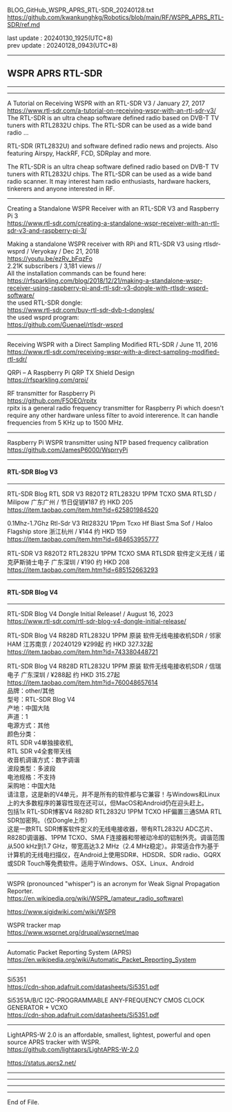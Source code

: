 BLOG_GitHub_WSPR_APRS_RTL-SDR_20240128.txt  
  https://github.com/kwankunghkg/Robotics/blob/main/RF/WSPR_APRS_RTL-SDR/ref.md  
  
last update : 20240130_1925(UTC+8)  
prev update : 20240128_0943(UTC+8)  
  
--------------------------------------------------  
  
## WSPR APRS RTL-SDR  
  
  
----------------------------------------  
  
  
  
----  
  
A Tutorial on Receiving WSPR with an RTL-SDR V3 / January 27, 2017  
  https://www.rtl-sdr.com/a-tutorial-on-receiving-wspr-with-an-rtl-sdr-v3/  
	The RTL-SDR is an ultra cheap software defined radio based on DVB-T TV tuners with RTL2832U chips. The RTL-SDR can be used as a wide band radio ...  
  
RTL-SDR (RTL2832U) and software defined radio news and projects. Also featuring Airspy, HackRF, FCD, SDRplay and more.  
  
The RTL-SDR is an ultra cheap software defined radio based on DVB-T TV tuners with RTL2832U chips. The RTL-SDR can be used as a wide band radio scanner. It may interest ham radio enthusiasts, hardware hackers, tinkerers and anyone interested in RF.  
  
  
----  
  
  
Creating a Standalone WSPR Receiver with an RTL-SDR V3 and Raspberry Pi 3  
  https://www.rtl-sdr.com/creating-a-standalone-wspr-receiver-with-an-rtl-sdr-v3-and-raspberry-pi-3/  
  
  
Making a standalone WSPR receiver with RPi and RTL-SDR V3 using rtlsdr-wsprd / Veryokay /  Dec 21, 2018  
https://youtu.be/ezRv_bFqzFo  
2.21K subscribers / 3,181 views  //  
	All the installation commands can be found here:  
	  https://rfsparkling.com/blog/2018/12/21/making-a-standalone-wspr-receiver-using-raspberry-pi-and-rtl-sdr-v3-dongle-with-rtlsdr-wsprd-software/  
	the used RTL-SDR dongle:  
	  https://www.rtl-sdr.com/buy-rtl-sdr-dvb-t-dongles/  
	the used wsprd program:  
	  https://github.com/Guenael/rtlsdr-wsprd  
  
  
----  
  
Receiving WSPR with a Direct Sampling Modified RTL-SDR / June 11, 2016  
  https://www.rtl-sdr.com/receiving-wspr-with-a-direct-sampling-modified-rtl-sdr/
  
QRPi – A Raspberry Pi QRP TX Shield Design  
  https://rfsparkling.com/qrpi/  
  
RF transmitter for Raspberry Pi  
  https://github.com/F5OEO/rpitx  
	rpitx is a general radio frequency transmitter for Raspberry Pi which doesn't require any other hardware unless filter to avoid intererence. It can handle frequencies from 5 KHz up to 1500 MHz.  
  
  
  
----  
  
Raspberry Pi WSPR transmitter using NTP based frequency calibration  
  https://github.com/JamesP6000/WsprryPi  
  
  
  
----  
  
#### RTL-SDR Blog V3  
  
  
----  
  
RTL-SDR Blog RTL SDR V3 R820T2 RTL2832U 1PPM TCXO SMA RTLSD / Milipow 广东广州 / 节日促销¥187 约 HKD 205  
https://item.taobao.com/item.htm?id=625801984520  
  
  
0.1Mhz-1.7Ghz Rtl-Sdr V3 Rtl2832U 1Ppm Tcxo Hf Biast Sma Sof / Haloo Flagship store 浙江杭州 / ¥144 约 HKD 159  
https://item.taobao.com/item.htm?id=684653955777  
  
  
RTL-SDR V3 R820T2 RTL2832U 1PPM TCXO SMA RTLSDR 软件定义无线 / 诺克萨斯骑士电子 广东深圳 / ¥190 约 HKD 208  
https://item.taobao.com/item.htm?id=685152663293  
  
  
  
  
----  
  
#### RTL-SDR Blog V4  
  
  
----  
  
RTL-SDR Blog V4 Dongle Initial Release! / August 16, 2023  
  https://www.rtl-sdr.com/rtl-sdr-blog-v4-dongle-initial-release/  
  
  
RTL-SDR Blog V4 R828D RTL2832U 1PPM 原装 软件无线电接收机SDR / 邻家HAM 江苏南京 / 20240129 ¥299起 约 HKD 327.32起  
https://item.taobao.com/item.htm?id=743380448721  
  
  
RTL-SDR Blog V4 R828D RTL2832U 1PPM 原装 软件无线电接收机SDR / 信瑞电子 广东深圳 / ¥288起 约 HKD 315.27起  
  https://item.taobao.com/item.htm?id=760048657614  
	品牌：other/其他  
	型号：RTL-SDR Blog V4  
	产地：中国大陆  
	声道：1  
	电源方式：其他  
	颜色分类：  
		RTL SDR v4单独接收机,  
		RTL SDR v4全套带天线  
	收音机调谐方式：数字调谐  
	波段类型：多波段  
	电池规格：不支持  
	采购地：中国大陆  
	请注意，这是新的V4单元，并不是所有的软件都与它兼容！与Windows和Linux上的大多数程序的兼容性现在还可以，但MacOS和Android仍在迎头赶上。  
	包括1x RTL-SDR博客V4 R828D RTL2832U 1PPM TCXO HF偏置三通SMA RTL SDR加密狗。（仅Dongle上市）  
	这是一款RTL SDR博客软件定义的无线电接收器，带有RTL2832U ADC芯片、R828D调谐器、1PPM TCXO、SMA F连接器和带被动冷却的铝制外壳。调谐范围从500 kHz到1.7 GHz，带宽高达3.2 MHz（2.4 MHz稳定）。非常适合作为基于计算机的无线电扫描仪，在Android上使用SDR#、HDSDR、SDR radio、GQRX或SDR Touch等免费软件。适用于Windows、OSX、Linux、Android  
  
  
  
  
  
  
----  
  
  
WSPR (pronounced "whisper") is an acronym for Weak Signal Propagation Reporter.  
  https://en.wikipedia.org/wiki/WSPR_(amateur_radio_software)  
  
  
  https://www.sigidwiki.com/wiki/WSPR  
  
  
WSPR tracker map  
  https://www.wsprnet.org/drupal/wsprnet/map  
  
  
  
----  
  
Automatic Packet Reporting System (APRS)  
  https://en.wikipedia.org/wiki/Automatic_Packet_Reporting_System  
  
  
  
----  
  
Si5351  
  https://cdn-shop.adafruit.com/datasheets/Si5351.pdf  
  
Si5351A/B/C  I2C-PROGRAMMABLE ANY-FREQUENCY CMOS CLOCK GENERATOR + VCXO  
  https://cdn-shop.adafruit.com/datasheets/Si5351.pdf  
  
  
----  
  
LightAPRS-W 2.0 is an affordable, smallest, lightest, powerful and open source APRS tracker with WSPR.  
  https://github.com/lightaprs/LightAPRS-W-2.0  
  
  https://status.aprs2.net/  
  
  
  
----  
  
  
  
  
  
----  
  
  
  
----  
  
  
  
  
----  
End of File.  
